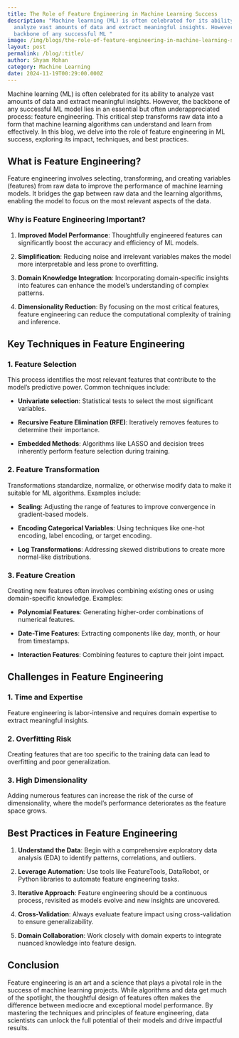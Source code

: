 ```yaml
---
title: The Role of Feature Engineering in Machine Learning Success
description: "Machine learning (ML) is often celebrated for its ability to
  analyze vast amounts of data and extract meaningful insights. However, the
  backbone of any successful ML "
image: /img/blogs/the-role-of-feature-engineering-in-machine-learning-success.png
layout: post
permalink: /blog/:title/
author: Shyam Mohan
category: Machine Learning
date: 2024-11-19T00:29:00.000Z
---
```

Machine learning (ML) is often celebrated for its ability to analyze vast amounts of data and extract meaningful insights. However, the backbone of any successful ML model lies in an essential but often underappreciated process: feature engineering. This critical step transforms raw data into a form that machine learning algorithms can understand and learn from effectively. In this blog, we delve into the role of feature engineering in ML success, exploring its impact, techniques, and best practices.

## What is Feature Engineering?

Feature engineering involves selecting, transforming, and creating variables (features) from raw data to improve the performance of machine learning models. It bridges the gap between raw data and the learning algorithms, enabling the model to focus on the most relevant aspects of the data.

### Why is Feature Engineering Important?

1.  **Improved Model Performance**: Thoughtfully engineered features can significantly boost the accuracy and efficiency of ML models.
    
2.  **Simplification**: Reducing noise and irrelevant variables makes the model more interpretable and less prone to overfitting.
    
3.  **Domain Knowledge Integration**: Incorporating domain-specific insights into features can enhance the model’s understanding of complex patterns.
    
4.  **Dimensionality Reduction**: By focusing on the most critical features, feature engineering can reduce the computational complexity of training and inference.
    

## Key Techniques in Feature Engineering

### 1. **Feature Selection**

This process identifies the most relevant features that contribute to the model’s predictive power. Common techniques include:

-   **Univariate selection**: Statistical tests to select the most significant variables.
    
-   **Recursive Feature Elimination (RFE)**: Iteratively removes features to determine their importance.
    
-   **Embedded Methods**: Algorithms like LASSO and decision trees inherently perform feature selection during training.
    

### 2. **Feature Transformation**

Transformations standardize, normalize, or otherwise modify data to make it suitable for ML algorithms. Examples include:

-   **Scaling**: Adjusting the range of features to improve convergence in gradient-based models.
    
-   **Encoding Categorical Variables**: Using techniques like one-hot encoding, label encoding, or target encoding.
    
-   **Log Transformations**: Addressing skewed distributions to create more normal-like distributions.
    

### 3. **Feature Creation**

Creating new features often involves combining existing ones or using domain-specific knowledge. Examples:

-   **Polynomial Features**: Generating higher-order combinations of numerical features.
    
-   **Date-Time Features**: Extracting components like day, month, or hour from timestamps.
    
-   **Interaction Features**: Combining features to capture their joint impact.
    

## Challenges in Feature Engineering

### 1. **Time and Expertise**

Feature engineering is labor-intensive and requires domain expertise to extract meaningful insights.

### 2. **Overfitting Risk**

Creating features that are too specific to the training data can lead to overfitting and poor generalization.

### 3. **High Dimensionality**

Adding numerous features can increase the risk of the curse of dimensionality, where the model’s performance deteriorates as the feature space grows.

## Best Practices in Feature Engineering

1.  **Understand the Data**: Begin with a comprehensive exploratory data analysis (EDA) to identify patterns, correlations, and outliers.
    
2.  **Leverage Automation**: Use tools like FeatureTools, DataRobot, or Python libraries to automate feature engineering tasks.
    
3.  **Iterative Approach**: Feature engineering should be a continuous process, revisited as models evolve and new insights are uncovered.
    
4.  **Cross-Validation**: Always evaluate feature impact using cross-validation to ensure generalizability.
    
5.  **Domain Collaboration**: Work closely with domain experts to integrate nuanced knowledge into feature design.
    

## Conclusion

Feature engineering is an art and a science that plays a pivotal role in the success of machine learning projects. While algorithms and data get much of the spotlight, the thoughtful design of features often makes the difference between mediocre and exceptional model performance. By mastering the techniques and principles of feature engineering, data scientists can unlock the full potential of their models and drive impactful results.
